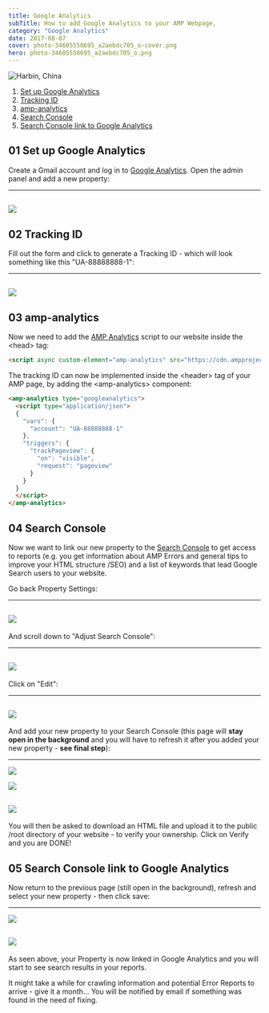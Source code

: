 ```yaml
---
title: Google Analytics
subTitle: How to add Google Analytics to your AMP Webpage,
category: "Google Analytics"
date: 2017-08-07
cover: photo-34605550695_a2aebdc705_o-cover.png
hero: photo-34605550695_a2aebdc705_o.png
---
```



![Harbin, China](./photo-34605550695_a2aebdc705_o.png)


01. [Set up Google Analytics](#01-set-up-google-analytics)
02. [Tracking ID](#02-tracking_id)
03. [amp-analytics](#03-amp-analytics)
04. [Search Console](04-search-console)
05. [Search Console link to Google Analytics](05-search-console-link-to-google-analytics)

## 01 Set up Google Analytics

Create a Gmail account and log in to [Google Analytics](https://analytics.google.com). Open the admin panel and add a new property:


---
![](./GA_01.png)
---


## 02 Tracking ID

Fill out the form and click to generate a Tracking ID - which will look something like this "UA-88888888-1":


---
![](./GA_02.png)
---


## 03 amp-analytics

Now we need to add the [AMP Analytics](https://www.ampproject.org/docs/reference/components/amp-analytics) script to our website inside the \<head\> tag:


```html
<script async custom-element="amp-analytics" src="https://cdn.ampproject.org/v0/amp-analytics-0.1.js"></script>
```

The tracking ID can now be implemented inside the \<header\> tag of your AMP page, by adding the \<amp-analytics\> component:

```html
<amp-analytics type="googleanalytics">
  <script type="application/json">
  {
    "vars": {
      "account": "UA-88888888-1"
    },
    "triggers": {
      "trackPageview": {
        "on": "visible",
        "request": "pageview"
      }
    }
  }
  </script>
</amp-analytics>
```


## 04 Search Console

Now we want to link our new property to the [Search Console](https://www.google.com/webmasters/tools/search-analytics) to get access to reports (e.g. you get information about AMP Errors and general tips to improve your HTML structure /SEO) and a list of keywords that lead Google Search users to your website.

Go back Property Settings:


---
![](./GA_03.png)
---


And scroll down to "Adjust Search Console":


---
![](./GA_04.png)
---


Click on "Edit":


---
![](./GA_05.png)
---


And add your new property to your Search Console (this page will **stay open in the background** and you will have to refresh it after you added your new property - **see final step**):


---
![](./GA_06.png)

![](./GA_07.png)

![](./GA_08.png)
---


You will then be asked to download an HTML file and upload it to the public /root directory of your website - to verify your ownership. Click on Verify and you are DONE!


## 05 Search Console link to Google Analytics

Now return to the previous page (still open in the background), refresh and select your new property - then click save:


---
![](./GA_09.png)

![](./GA_10.png)
---


As seen above, your Property is now linked in Google Analytics and you will start to see search results in your reports.

It might take a while for crawling information and potential Error Reports to arrive - give it a month... You will be notified by email if something was found in the need of fixing.